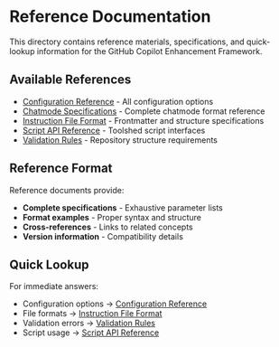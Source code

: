 # Reference Documentation

This directory contains reference materials, specifications, and quick-lookup
information for the GitHub Copilot Enhancement Framework.

## Available References

- [Configuration Reference](configuration-reference.md) - All configuration options
- [Chatmode Specifications](chatmode-specifications.md) - Complete chatmode format reference
- [Instruction File Format](instruction-format.md) - Frontmatter and structure specifications
- [Script API Reference](script-API.md) - Toolshed script interfaces
- [Validation Rules](validation-rules.md) - Repository structure requirements

## Reference Format

Reference documents provide:

- **Complete specifications** - Exhaustive parameter lists
- **Format examples** - Proper syntax and structure
- **Cross-references** - Links to related concepts
- **Version information** - Compatibility details

## Quick Lookup

For immediate answers:

- Configuration options → [Configuration Reference](configuration-reference.md)
- File formats → [Instruction File Format](instruction-format.md)
- Validation errors → [Validation Rules](validation-rules.md)
- Script usage → [Script API Reference](script-API.md)
